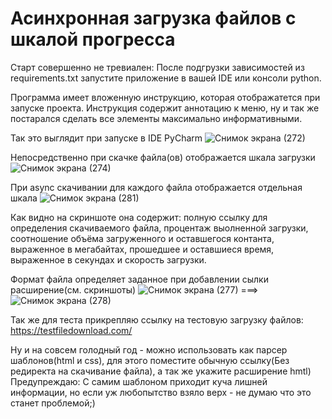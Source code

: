 # Асинхронная загрузка файлов с шкалой прогресса
Старт совершенно не тревиален:
После подгрузки зависимостей из requirements.txt запустите приложение в вашей IDE или консоли python.

Программа имеет вложенную инструкцию, которая отображатется при запуске проекта.
Инструкция содержит аннотацию к меню, ну и так же постарался сделать все элементы максимально информативными.

Так это выглядит при запуске в IDE PyCharm
![Снимок экрана (272)](https://github.com/TimurKarkoshin/async_download_with_progressbar/assets/144448914/2c3c6fb6-3142-49d7-bb7b-cda5f2579b83)

Непосредственно при скачке файла(ов) отображается шкала загрузки
![Снимок экрана (274)](https://github.com/TimurKarkoshin/async_download_with_progressbar/assets/144448914/afbc01e9-750a-4ac4-a813-382b89eef276)

При async скачивании для каждого файла отображается отдельная шкала
![Снимок экрана (281)](https://github.com/TimurKarkoshin/async_download_with_progressbar/assets/144448914/d9c28ab7-678c-45a7-a456-183c9be48f26)


Как видно на скриншоте она содержит: полную ссылку для определения скачиваемого файла, процентаж выолненной загрузки, соотношение объёма загруженного и оставшегося контанта, выраженное в мегабайтах, прошедшее и оставшиеся время, выраженное в секундах и скорость загрузки.

Формат файла определяет заданное при добавлении сылки расширение(см. скриншоты)
![Снимок экрана (277)](https://github.com/TimurKarkoshin/async_download_with_progressbar/assets/144448914/72954e0a-31dc-46a0-a0b1-ec4aab6ac737)
===>
![Снимок экрана (278)](https://github.com/TimurKarkoshin/async_download_with_progressbar/assets/144448914/c8cfa2ea-9ea2-484d-8d04-de995e61343e)

Так же для теста прикрепляю ссылку на тестовую загрузку файлов:
https://testfiledownload.com/

Ну и на совсем голодный год - можно использовать как парсер шаблонов(html и css), для этого поместите обычную ссылку(Без редиректа на скачивание файла), а так же укажите расширение hmtl) Предупреждаю: С самим шаблоном приходит куча лишней информации, но если уж любопытство взяло верх - не думаю что это станет проблемой;)

